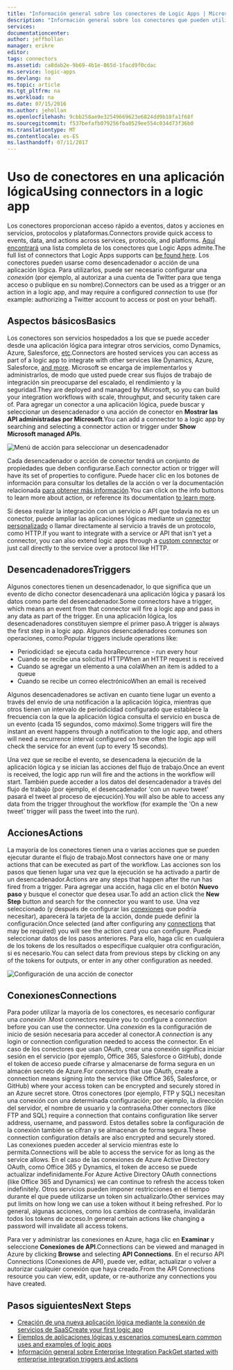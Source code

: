 ```yaml
---
title: "Información general sobre los conectores de Logic Apps | Microsoft Docs"
description: "Información general sobre los conectores que pueden utilizarse en una aplicación lógica"
services: 
documentationcenter: 
author: jeffhollan
manager: erikre
editor: 
tags: connectors
ms.assetid: ca8dab2e-9b69-4b1e-865d-1facd9f0cdac
ms.service: logic-apps
ms.devlang: na
ms.topic: article
ms.tgt_pltfrm: na
ms.workload: na
ms.date: 07/15/2016
ms.author: jehollan
ms.openlocfilehash: 9cbb258ae9e32549669623e6824dd9b18fa1f68f
ms.sourcegitcommit: f537befafb079256fba0529ee554c034d73f36b0
ms.translationtype: MT
ms.contentlocale: es-ES
ms.lasthandoff: 07/11/2017
---
```

# <a name="using-connectors-in-a-logic-app"></a><span data-ttu-id="0c649-103">Uso de conectores en una aplicación lógica</span><span class="sxs-lookup"><span data-stu-id="0c649-103">Using connectors in a logic app</span></span>
<span data-ttu-id="0c649-104">Los conectores proporcionan acceso rápido a eventos, datos y acciones en servicios, protocolos y plataformas.</span><span class="sxs-lookup"><span data-stu-id="0c649-104">Connectors provide quick access to events, data, and actions across services, protocols, and platforms.</span></span>  <span data-ttu-id="0c649-105">[Aquí encontrará](apis-list.md) una lista completa de los conectores que Logic Apps admite.</span><span class="sxs-lookup"><span data-stu-id="0c649-105">The full list of connectors that Logic Apps supports can [be found here](apis-list.md).</span></span>  <span data-ttu-id="0c649-106">Los conectores pueden usarse como desencadenador o acción de una aplicación lógica. Para utilizarlos, puede ser necesario configurar una *conexión* (por ejemplo, al autorizar a una cuenta de Twitter para que tenga acceso o publique en su nombre).</span><span class="sxs-lookup"><span data-stu-id="0c649-106">Connectors can be used as a trigger or an action in a logic app, and may require a configured *connection* to use (for example: authorizing a Twitter account to access or post on your behalf).</span></span>

## <a name="basics"></a><span data-ttu-id="0c649-107">Aspectos básicos</span><span class="sxs-lookup"><span data-stu-id="0c649-107">Basics</span></span>
<span data-ttu-id="0c649-108">Los conectores son servicios hospedados a los que se puede acceder desde una aplicación lógica para integrar otros servicios, como Dynamics, Azure, Salesforce, [etc](apis-list.md).</span><span class="sxs-lookup"><span data-stu-id="0c649-108">Connectors are hosted services you can access as part of a logic app to integrate with other services like Dynamics, Azure, Salesforce, [and more](apis-list.md).</span></span>  <span data-ttu-id="0c649-109">Microsoft se encarga de implementarlos y administrarlos, de modo que usted puede crear sus flujos de trabajo de integración sin preocuparse del escalado, el rendimiento y la seguridad.</span><span class="sxs-lookup"><span data-stu-id="0c649-109">They are deployed and managed by Microsoft, so you can build your integration workflows with scale, throughput, and security taken care of.</span></span>  <span data-ttu-id="0c649-110">Para agregar un conector a una aplicación lógica, puede buscar y seleccionar un desencadenador o una acción de conector en **Mostrar las API administradas por Microsoft**.</span><span class="sxs-lookup"><span data-stu-id="0c649-110">You can add a connector to a logic app by searching and selecting a connector action or trigger under **Show Microsoft managed APIs**.</span></span>

![Menú de acción para seleccionar un desencadenador][1]

<span data-ttu-id="0c649-112">Cada desencadenador o acción de conector tendrá un conjunto de propiedades que deben configurarse.</span><span class="sxs-lookup"><span data-stu-id="0c649-112">Each connector action or trigger will have its set of properties to configure.</span></span>  <span data-ttu-id="0c649-113">Puede hacer clic en los botones de información para consultar los detalles de la acción o ver la documentación relacionada [para obtener más información](apis-list.md).</span><span class="sxs-lookup"><span data-stu-id="0c649-113">You can click on the info buttons to learn more about action, or reference its documentation [to learn more](apis-list.md).</span></span>

<span data-ttu-id="0c649-114">Si desea realizar la integración con un servicio o API que todavía no es un conector, puede ampliar las aplicaciones lógicas mediante un [conector personalizado](../logic-apps/logic-apps-create-api-app.md) o llamar directamente al servicio a través de un protocolo, como HTTP.</span><span class="sxs-lookup"><span data-stu-id="0c649-114">If you want to integrate with a service or API that isn't yet a connector, you can also extend logic apps through a [custom connector](../logic-apps/logic-apps-create-api-app.md) or just call directly to the service over a protocol like HTTP.</span></span>

## <a name="triggers"></a><span data-ttu-id="0c649-115">Desencadenadores</span><span class="sxs-lookup"><span data-stu-id="0c649-115">Triggers</span></span>
<span data-ttu-id="0c649-116">Algunos conectores tienen un desencadenador, lo que significa que un evento de dicho conector desencadenará una aplicación lógica y pasará los datos como parte del desencadenador.</span><span class="sxs-lookup"><span data-stu-id="0c649-116">Some connectors have a trigger, which means an event from that connector will fire a logic app and pass in any data as part of the trigger.</span></span>  <span data-ttu-id="0c649-117">En una aplicación lógica, los desencadenadores constituyen siempre el primer paso.</span><span class="sxs-lookup"><span data-stu-id="0c649-117">A trigger is always the first step in a logic app.</span></span>  <span data-ttu-id="0c649-118">Algunos desencadenadores comunes son operaciones, como:</span><span class="sxs-lookup"><span data-stu-id="0c649-118">Popular triggers include operations like:</span></span>

* <span data-ttu-id="0c649-119">Periodicidad: se ejecuta cada hora</span><span class="sxs-lookup"><span data-stu-id="0c649-119">Recurrence - run every hour</span></span>
* <span data-ttu-id="0c649-120">Cuando se recibe una solicitud HTTP</span><span class="sxs-lookup"><span data-stu-id="0c649-120">When an HTTP request is received</span></span>
* <span data-ttu-id="0c649-121">Cuando se agregar un elemento a una cola</span><span class="sxs-lookup"><span data-stu-id="0c649-121">When an item is added to a queue</span></span>
* <span data-ttu-id="0c649-122">Cuando se recibe un correo electrónico</span><span class="sxs-lookup"><span data-stu-id="0c649-122">When an email is received</span></span>

<span data-ttu-id="0c649-123">Algunos desencadenadores se activan en cuanto tiene lugar un evento a través del envío de una notificación a la aplicación lógica, mientras que otros tienen un intervalo de periodicidad configurado que establece la frecuencia con la que la aplicación lógica consulta el servicio en busca de un evento (cada 15 segundos, como máximo).</span><span class="sxs-lookup"><span data-stu-id="0c649-123">Some triggers will fire the instant an event happens through a notification to the logic app, and others will need a recurrence interval configured on how often the logic app will check the service for an event (up to every 15 seconds).</span></span>  

<span data-ttu-id="0c649-124">Una vez que se recibe el evento, se desencadena la ejecución de la aplicación lógica y se inician las acciones del flujo de trabajo.</span><span class="sxs-lookup"><span data-stu-id="0c649-124">Once an event is received, the logic app run will fire and the actions in the workflow will start.</span></span>  <span data-ttu-id="0c649-125">También puede acceder a los datos del desencadenador a través del flujo de trabajo (por ejemplo, el desencadenador 'con un nuevo tweet' pasará el tweet al proceso de ejecución).</span><span class="sxs-lookup"><span data-stu-id="0c649-125">You will also be able to access any data from the trigger throughout the workflow (for example the 'On a new tweet' trigger will pass the tweet into the run).</span></span>

## <a name="actions"></a><span data-ttu-id="0c649-126">Acciones</span><span class="sxs-lookup"><span data-stu-id="0c649-126">Actions</span></span>
<span data-ttu-id="0c649-127">La mayoría de los conectores tienen una o varias acciones que se pueden ejecutar durante el flujo de trabajo.</span><span class="sxs-lookup"><span data-stu-id="0c649-127">Most connectors have one or many actions that can be executed as part of the workflow.</span></span>  <span data-ttu-id="0c649-128">Las acciones son los pasos que tienen lugar una vez que la ejecución se ha activado a partir de un desencadenador.</span><span class="sxs-lookup"><span data-stu-id="0c649-128">Actions are any steps that happen after the run has fired from a trigger.</span></span>  <span data-ttu-id="0c649-129">Para agregar una acción, haga clic en el botón **Nuevo paso** y busque el conector que desea usar.</span><span class="sxs-lookup"><span data-stu-id="0c649-129">To add an action click the **New Step** button and search for the connector you want to use.</span></span>  <span data-ttu-id="0c649-130">Una vez seleccionado (y después de configurar las [conexiones](#connections) que podría necesitar), aparecerá la tarjeta de la acción, donde puede definir la configuración.</span><span class="sxs-lookup"><span data-stu-id="0c649-130">Once selected (and after configuring any [connections](#connections) that may be required) you will see the action card you can configure.</span></span>  <span data-ttu-id="0c649-131">Puede seleccionar datos de los pasos anteriores. Para ello, haga clic en cualquiera de los tokens de los resultados o especifique cualquier otra configuración, si es necesario.</span><span class="sxs-lookup"><span data-stu-id="0c649-131">You can select data from previous steps by clicking on any of the tokens for outputs, or enter in any other configuration as needed.</span></span>

![Configuración de una acción de conector][2]

## <a name="connections"></a><span data-ttu-id="0c649-133">Conexiones</span><span class="sxs-lookup"><span data-stu-id="0c649-133">Connections</span></span>
<span data-ttu-id="0c649-134">Para poder utilizar la mayoría de los conectores, es necesario configurar una *conexión* .</span><span class="sxs-lookup"><span data-stu-id="0c649-134">Most connectors require you to configure a *connection* before you can use the connector.</span></span>  <span data-ttu-id="0c649-135">Una *conexión* es la configuración de inicio de sesión necesaria para acceder al conector.</span><span class="sxs-lookup"><span data-stu-id="0c649-135">A *connection* is any login or connection configuration needed to access the connector.</span></span>  <span data-ttu-id="0c649-136">En el caso de los conectores que usan OAuth, crear una conexión significa iniciar sesión en el servicio (por ejemplo, Office 365, Salesforce o GitHub), donde el token de acceso puede cifrarse y almacenarse de forma segura en un almacén secreto de Azure.</span><span class="sxs-lookup"><span data-stu-id="0c649-136">For connectors that use OAuth, create a connection means signing into the service (like Office 365, Salesforce, or GitHub) where your access token can be encrypted and securely stored in an Azure secret store.</span></span>  <span data-ttu-id="0c649-137">Otros conectores (por ejemplo, FTP y SQL) necesitan una conexión con una determinada configuración; por ejemplo, la dirección del servidor, el nombre de usuario y la contraseña.</span><span class="sxs-lookup"><span data-stu-id="0c649-137">Other connectors (like FTP and SQL) require a connection that contains configuration like server address, username, and password.</span></span>  <span data-ttu-id="0c649-138">Estos detalles sobre la configuración de la conexión también se cifran y se almacenan de forma segura.</span><span class="sxs-lookup"><span data-stu-id="0c649-138">These connection configuration details are also encrypted and securely stored.</span></span>  <span data-ttu-id="0c649-139">Las conexiones pueden acceder al servicio mientras este lo permita.</span><span class="sxs-lookup"><span data-stu-id="0c649-139">Connections will be able to access the service for as long as the service allows.</span></span>  <span data-ttu-id="0c649-140">En el caso de las conexiones de Azure Active Directory OAuth, como Office 365 y Dynamics, el token de acceso se puede actualizar indefinidamente.</span><span class="sxs-lookup"><span data-stu-id="0c649-140">For Azure Active Directory OAuth connections (like Office 365 and Dynamics) we can continue to refresh the access token indefinitely.</span></span>  <span data-ttu-id="0c649-141">Otros servicios pueden imponer restricciones en el tiempo durante el que puede utilizarse un token sin actualizarlo.</span><span class="sxs-lookup"><span data-stu-id="0c649-141">Other services may put limits on how long we can use a token without it being refreshed.</span></span>  <span data-ttu-id="0c649-142">Por lo general, algunas acciones, como los cambios de contraseña, invalidarán todos los tokens de acceso.</span><span class="sxs-lookup"><span data-stu-id="0c649-142">In general certain actions like changing a password will invalidate all access tokens.</span></span>  

<span data-ttu-id="0c649-143">Para ver y administrar las conexiones en Azure, haga clic en **Examinar** y seleccione **Conexiones de API**.</span><span class="sxs-lookup"><span data-stu-id="0c649-143">Connections can be viewed and managed in Azure by clicking **Browse** and selecting **API Connections**.</span></span>  <span data-ttu-id="0c649-144">En el recurso API Connections (Conexiones de API), puede ver, editar, actualizar o volver a autorizar cualquier conexión que haya creado.</span><span class="sxs-lookup"><span data-stu-id="0c649-144">From the API Connections resource you can view, edit, update, or re-authorize any connections you have created.</span></span>

## <a name="next-steps"></a><span data-ttu-id="0c649-145">Pasos siguientes</span><span class="sxs-lookup"><span data-stu-id="0c649-145">Next Steps</span></span>
* [<span data-ttu-id="0c649-146">Creación de una nueva aplicación lógica mediante la conexión de servicios de SaaS</span><span class="sxs-lookup"><span data-stu-id="0c649-146">Create your first logic app</span></span>](../logic-apps/logic-apps-create-a-logic-app.md)
* [<span data-ttu-id="0c649-147">Ejemplos de aplicaciones lógicas y escenarios comunes</span><span class="sxs-lookup"><span data-stu-id="0c649-147">Learn common uses and examples of logic apps</span></span>](../logic-apps/logic-apps-examples-and-scenarios.md)
* [<span data-ttu-id="0c649-148">Información general sobre Enterprise Integration Pack</span><span class="sxs-lookup"><span data-stu-id="0c649-148">Get started with enterprise integration triggers and actions</span></span>](../logic-apps/logic-apps-enterprise-integration-overview.md)

<!--Image References -->
[1]: ./media/connectors-overview/addAction.png
[2]: ./media/connectors-overview/configureAction.png

